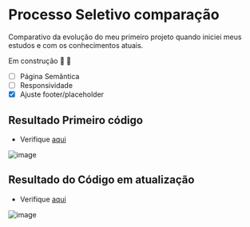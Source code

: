 # Processo Seletivo comparação

Comparativo da evolução do meu primeiro projeto quando iniciei meus estudos e com os conhecimentos atuais.

Em construção :construction: :construction_worker:

- [ ] Página Semântica
- [ ] Responsividade
- [x] Ajuste footer/placeholder

## Resultado Primeiro código

- Verifique [aqui](https://projeto-seletivo-labenu.ws7.repl.co/)

![image](https://user-images.githubusercontent.com/72954820/115639446-fae09000-a2ea-11eb-91b2-b707efc47292.png)

## Resultado do Código em atualização

- Verifique [aqui](https://ajuste-footer.ws7.repl.co/)

![image](![image](https://user-images.githubusercontent.com/72954820/116150669-0f8da100-a6ba-11eb-955d-3e9c5d940b23.png))
